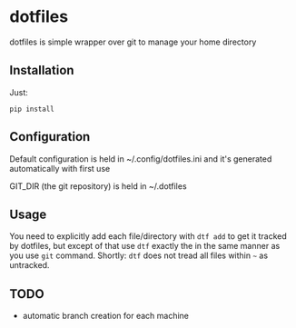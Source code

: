 # dotfiles

dotfiles is simple wrapper over git to manage your home directory

## Installation

Just:

    pip install

## Configuration

Default configuration is held in ~/.config/dotfiles.ini and it's generated automatically with first use

GIT_DIR (the git repository) is held in ~/.dotfiles

## Usage

You need to explicitly add each file/directory with `dtf add` to get it tracked by dotfiles, but except of that use `dtf` exactly the in the same manner as you use `git` command.
Shortly: `dtf` does not tread all files within `~` as untracked.

## TODO
- automatic branch creation for each machine

